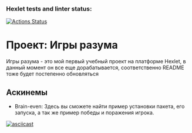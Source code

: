 ### Hexlet tests and linter status:
[![Actions Status](https://github.com/AutumnQR/fullstack-javascript-project-44/actions/workflows/hexlet-check.yml/badge.svg)](https://github.com/AutumnQR/fullstack-javascript-project-44/actions)
# Проект: Игры разума

Игры разума - это мой первый учебный проект на платформе Hexlet, в данный момент он все еще дорабатывается, соответственно README тоже будет постепенно обновляться

## Аскинемы

- Brain-even: Здесь вы сможете найти пример установки пакета, его запуска, а так же пример победы и поражения игрока.

[![asciicast](https://asciinema.org/a/L0DEmt2FbJJEHOB4FvctdzsJr.svg)](https://asciinema.org/a/L0DEmt2FbJJEHOB4FvctdzsJr)
